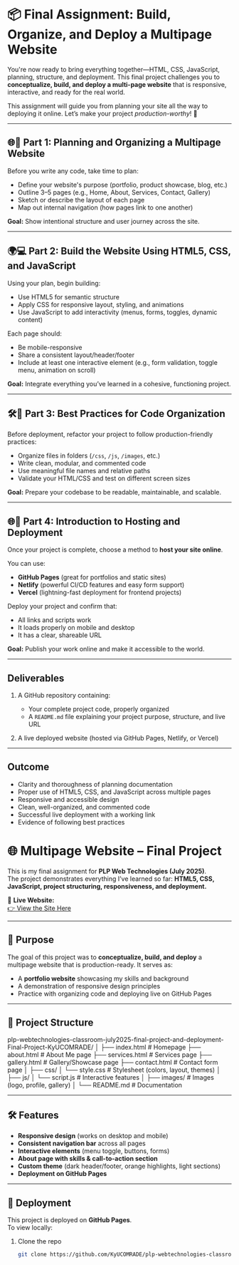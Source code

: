 # 📦 Final Assignment: Build, Organize, and Deploy a Multipage Website

You're now ready to bring everything together—HTML, CSS, JavaScript, planning, structure, and deployment. This final project challenges you to **conceptualize, build, and deploy a multi-page website** that is responsive, interactive, and ready for the real world.

This assignment will guide you from planning your site all the way to deploying it online. Let’s make your project *production-worthy*! 🚀

---

## 🌐🎯 Part 1: Planning and Organizing a Multipage Website

Before you write any code, take time to plan:

* Define your website's purpose (portfolio, product showcase, blog, etc.)
* Outline 3–5 pages (e.g., Home, About, Services, Contact, Gallery)
* Sketch or describe the layout of each page
* Map out internal navigation (how pages link to one another)

**Goal:** Show intentional structure and user journey across the site.

---

## 🌍💻 Part 2: Build the Website Using HTML5, CSS, and JavaScript

Using your plan, begin building:

* Use HTML5 for semantic structure
* Apply CSS for responsive layout, styling, and animations
* Use JavaScript to add interactivity (menus, forms, toggles, dynamic content)

Each page should:

* Be mobile-responsive
* Share a consistent layout/header/footer
* Include at least one interactive element (e.g., form validation, toggle menu, animation on scroll)

**Goal:** Integrate everything you’ve learned in a cohesive, functioning project.

---

## 🛠️🚀 Part 3: Best Practices for Code Organization

Before deployment, refactor your project to follow production-friendly practices:

* Organize files in folders (`/css`, `/js`, `/images`, etc.)
* Write clean, modular, and commented code
* Use meaningful file names and relative paths
* Validate your HTML/CSS and test on different screen sizes

**Goal:** Prepare your codebase to be readable, maintainable, and scalable.

---

## 🌐🚀 Part 4: Introduction to Hosting and Deployment

Once your project is complete, choose a method to **host your site online**.

You can use:

* **GitHub Pages** (great for portfolios and static sites)
* **Netlify** (powerful CI/CD features and easy form support)
* **Vercel** (lightning-fast deployment for frontend projects)

Deploy your project and confirm that:

* All links and scripts work
* It loads properly on mobile and desktop
* It has a clear, shareable URL

**Goal:** Publish your work online and make it accessible to the world.

---

## Deliverables

1. A GitHub repository containing:

   * Your complete project code, properly organized
   * A `README.md` file explaining your project purpose, structure, and live URL
2. A live deployed website (hosted via GitHub Pages, Netlify, or Vercel)

---

## Outcome

* Clarity and thoroughness of planning documentation
* Proper use of HTML5, CSS, and JavaScript across multiple pages
* Responsive and accessible design
* Clean, well-organized, and commented code
* Successful live deployment with a working link
* Evidence of following best practices



# 🌐 Multipage Website – Final Project  

This is my final assignment for **PLP Web Technologies (July 2025)**.  
The project demonstrates everything I’ve learned so far: **HTML5, CSS, JavaScript, project structuring, responsiveness, and deployment.**  

🔗 **Live Website:**  
[👉 View the Site Here](https://kyucomrade.github.io/plp-webtechnologies-classroom-july2025-final-project-and-deployment-Final-Project-KyUCOMRADE/)  

---

## 🎯 Purpose  
The goal of this project was to **conceptualize, build, and deploy** a multipage website that is production-ready. It serves as:  
- A **portfolio website** showcasing my skills and background  
- A demonstration of responsive design principles  
- Practice with organizing code and deploying live on GitHub Pages  

---

## 📂 Project Structure  

plp-webtechnologies-classroom-july2025-final-project-and-deployment-Final-Project-KyUCOMRADE/
│
├── index.html # Homepage
├── about.html # About Me page
├── services.html # Services page
├── gallery.html # Gallery/Showcase page
├── contact.html # Contact form page
│
├── css/
│ └── style.css # Stylesheet (colors, layout, themes)
│
├── js/
│ └── script.js # Interactive features
│
├── images/ # Images (logo, profile, gallery)
│
└── README.md # Documentation


---

## 🛠️ Features  
- **Responsive design** (works on desktop and mobile)  
- **Consistent navigation bar** across all pages  
- **Interactive elements** (menu toggle, buttons, forms)  
- **About page with skills & call-to-action section**  
- **Custom theme** (dark header/footer, orange highlights, light sections)  
- **Deployment on GitHub Pages**  

---

## 🚀 Deployment  
This project is deployed on **GitHub Pages**.  
To view locally:  
1. Clone the repo  
   ```bash
   git clone https://github.com/KyUCOMRADE/plp-webtechnologies-classroom-july2025-final-project-and-deployment-Final-Project-KyUCOMRADE.git

